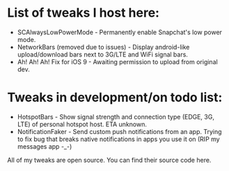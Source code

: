 # List of tweaks I host here:
- SCAlwaysLowPowerMode - Permanently enable Snapchat's low power mode.
- NetworkBars (removed due to issues) - Display android-like upload/download bars next to 3G/LTE and WiFi signal bars.
- Ah! Ah! Ah! Fix for iOS 9 - Awaiting permission to upload from original dev.

# Tweaks in development/on todo list:
- HotspotBars - Show signal strength and connection type (EDGE, 3G, LTE) of personal hotspot host. ETA unknown.
- NotificationFaker - Send custom push notifications from an app. Trying to fix bug that breaks native notifications in apps you use it on (RIP my messages app -_-)

All of my tweaks are open source. You can find their source code here.
